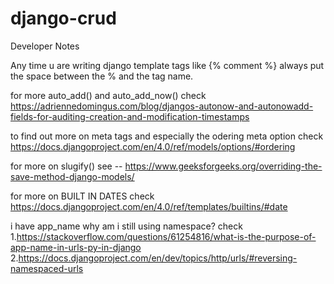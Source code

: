 # django-crud


Developer Notes

Any time u are writing django template tags like {% comment %} always put the space between the % and the tag name.

 for more auto_add() and auto_add_now() check https://adriennedomingus.com/blog/djangos-autonow-and-autonowadd-fields-for-auditing-creation-and-modification-timestamps

 to find out more on meta tags and especially the odering meta option check  https://docs.djangoproject.com/en/4.0/ref/models/options/#ordering

 for more on slugify() see -- https://www.geeksforgeeks.org/overriding-the-save-method-django-models/

 for more on BUILT IN DATES check https://docs.djangoproject.com/en/4.0/ref/templates/builtins/#date

 i have app_name why am i still using namespace? check
    1.https://stackoverflow.com/questions/61254816/what-is-the-purpose-of-app-name-in-urls-py-in-django
    2.https://docs.djangoproject.com/en/dev/topics/http/urls/#reversing-namespaced-urls